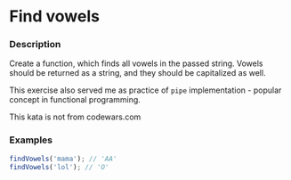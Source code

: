 # Find vowels

### Description
Create a function, which finds all vowels in the passed string. Vowels should be returned as a string, and they should be capitalized as well.

This exercise also served me as practice of `pipe` implementation - popular concept in functional programming.

This kata is not from codewars.com

### Examples
```javascript
findVowels('mama'); // 'AA'
findVowels('lol'); // 'O'
```